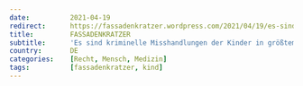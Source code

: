 ```yaml
---
date:          2021-04-19
redirect:      https://fassadenkratzer.wordpress.com/2021/04/19/es-sind-kriminelle-misshandlungen-der-kinder-in-grostem-stil-und-kein-widerstand-der-schulen/
title:         FASSADENKRATZER
subtitle:      'Es sind kriminelle Misshandlungen der Kinder in größtem Stil – Und kein Widerstand der Schulen'
country:       DE
categories:    [Recht, Mensch, Medizin]
tags:          [fassadenkratzer, kind]
---
```

